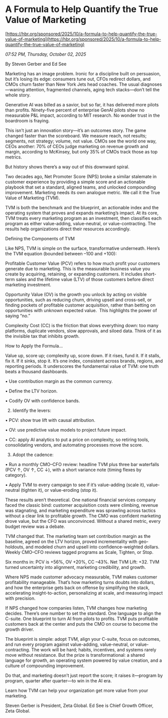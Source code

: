 # A Formula to Help Quantify the True Value of Marketing

[https://hbr.org/sponsored/2025/10/a-formula-to-help-quantify-the-true-value-of-marketing](https://hbr.org/sponsored/2025/10/a-formula-to-help-quantify-the-true-value-of-marketing)

*07:52 PM, Thursday, October 02, 2025*

By Steven Gerber and Ed See

Marketing has an image problem. Ironic for a discipline built on persuasion, but it’s losing its edge: consumers tune out, CFOs redirect dollars, and CMOs churn faster than New York Jets head coaches. The usual diagnoses—waning attention, fragmented channels, aging tech stacks—don’t tell the whole story.

Generative AI was billed as a savior, but so far, it has delivered more pilots than profits. Ninety-five percent of enterprise GenAI pilots show no measurable P&L impact, according to MIT research. No wonder trust in the boardroom is fraying.

This isn’t just an innovation story—it’s an outcomes story. The game changed faster than the scoreboard. We measure reach, not results; segments, not strategy; volume, not value. CMOs see the world one way, CEOs another: 70% of CEOs judge marketing on revenue growth and margin, according to McKinsey, but only 35% of CMOs track those as top metrics.

But history shows there’s a way out of this downward spiral.

Two decades ago, Net Promoter Score (NPS) broke a similar stalemate in customer experience by providing a simple score and an actionable playbook that set a standard, aligned teams, and unlocked compounding improvement. Marketing needs its own analogue metric. We call it the True Value of Marketing (TVM).

TVM is both the benchmark and the blueprint, an actionable index and the operating system that proves and expands marketing’s impact. At its core, TVM treats every marketing program as an investment, then classifies each program as either value-adding, value-neutral, or value-contracting. The results help organizations direct their resources accordingly.

Defining the Components of TVM

Like NPS, TVM is simple on the surface, transformative underneath. Here’s the TVM equation (bounded between –100 and +100):

Profitable Customer Value (PCV) refers to how much profit your customers generate due to marketing. This is the measurable business value you create by acquiring, retaining, or expanding customers. It includes short-term sales and the lifetime value (LTV) of those customers before direct marketing investment.

Opportunity Value (OV) is the growth you unlock by acting on visible opportunities, such as reducing churn, driving upsell and cross-sell, or finding pockets of profitable customer acquisition, rather than betting on opportunities with unknown expected value.  This highlights the power of saying “no.”

Complexity Cost (CC) is the friction that slows everything down: too many platforms, duplicate vendors, slow approvals, and siloed data. Think of it as the invisible tax that inhibits growth.

How to Apply the Formula…

Value up, score up; complexity up, score down. If it rises, fund it. If it stalls, fix it. If it sinks, stop it. It’s one index, consistent across brands, regions, and reporting periods. It underscores the fundamental value of TVM: one truth beats a thousand dashboards.

• Use contribution margin as the common currency.

• Define the LTV horizon.

• Codify OV with confidence bands.

2. Identify the levers:

• PCV: show true lift with causal attribution.

• OV: use predictive value models to project future impact.

• CC: apply AI analytics to put a price on complexity, so retiring tools, consolidating vendors, and automating processes move the score.

3. Adopt the cadence:

• Run a monthly CMO–CFO review: headline TVM plus three bar waterfalls (PCV ↑, OV ↑, CC ↓), with a short variance note (timing flexes by category).

• Apply TVM to every campaign to see if it’s value-adding (scale it), value-neutral (tighten it), or value-eroding (stop it).

These results aren’t theoretical. One national financial services company faced the classic bind: customer acquisition costs were climbing, revenue was stagnating, and marketing expenditure was sprawling across tactics without a clear link to profitable growth. The CMO was confident marketing drove value, but the CFO was unconvinced. Without a shared metric, every budget review was a debate.

TVM changed that. The marketing team set contribution margin as the baseline, agreed on the LTV horizon, proved incrementality with geo-holdouts, and modeled churn and upsell into confidence-weighted dollars. Weekly CMO–CFO reviews tagged programs as Scale, Tighten, or Stop.

Six months in: PCV is +56%, OV +20%, CC –43%. Net TVM Lift: +32. TVM turned uncertainty into alignment, marketing credibility, and growth.

Where NPS made customer advocacy measurable, TVM makes customer profitability manageable. That’s how marketing turns doubts into dollars, and how the enterprise gets back on offense by simplifying the stack, accelerating insight-to-action, personalizing at scale, and measuring impact with precision.

If NPS changed how companies listen, TVM changes how marketing decides. There’s one number to set the standard. One language to align the C-suite. One blueprint to turn AI from pilots to profits. TVM puts profitable customers back at the center and puts the CMO on course to become the growth driver.

The blueprint is simple: adopt TVM, align your C-suite, focus on outcomes, and run every program against value-adding, value-neutral, or value-contracting. The work will be hard; habits, incentives, and systems rarely move without resistance. But the prize is transformational: a shared language for growth, an operating system powered by value creation, and a culture of compounding improvement.

Do that, and marketing doesn’t just report the score; it raises it—program by program, quarter after quarter—to win in the AI era.

Learn how TVM can help your organization get more value from your marketing.

Steven Gerber is President, Zeta Global. Ed See is Chief Growth Officer, Zeta Global.

